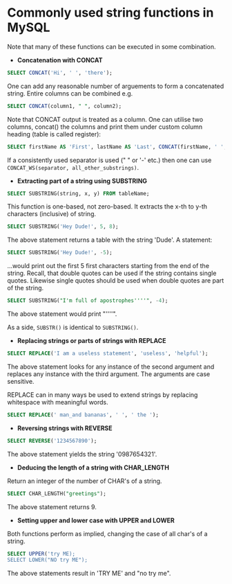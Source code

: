 # Commonly used string functions in MySQL #

Note that many of these functions can be executed in some combination.

+ __Concatenation with CONCAT__

```sql
SELECT CONCAT('Hi', ' ', 'there');
```

One can add any reasonable number of arguements to form a concatenated string. Entire columns can be combined e.g.

```sql
SELECT CONCAT(column1, " ", column2);
```

Note that CONCAT output is treated as a column. One can utilise two columns, concat() the columns and print them under custom column heading (table is called register):

```sql
SELECT firstName AS 'First', lastName AS 'Last', CONCAT(firstName, ' ', lastName) AS 'full name' FROM register;
```

If a consistently used separator is used (" " or '-' etc.) then one can use `CONCAT_WS(separator, all_other_substrings)`.

+ __Extracting part of a string using SUBSTRING__

```sql
SELECT SUBSTRING(string, x, y) FROM tableName;
```

This function is one-based, not zero-based. It extracts the x-th to y-th characters (inclusive) of string.

```sql
SELECT SUBSTRING('Hey Dude!', 5, 8);
```

The above statement returns a table with the string 'Dude'.  A statement:

```sql
SELECT SUBSTRING('Hey Dude!', -5);
```

...would print out the first 5 first characters starting from the end of the string. Recall, that double quotes can be used if the string contains single quotes. Likewise single quotes should be used when double quotes are part of the string.

```sql
SELECT SUBSTRING("I'm full of apostrophes''''", -4);
```

The above statement would print "''''". 

As a side, `SUBSTR()` is identical to `SUBSTRING()`.

+ __Replacing strings or parts of strings with REPLACE__

```sql
SELECT REPLACE('I am a useless statement', 'useless', 'helpful');
```

The above statement looks for any instance of the second argument and replaces any instance with the third argument. The arguments are case sensitive.

REPLACE can in many ways be used to extend strings by replacing whitespace with meaningful words.

```sql
SELECT REPLACE(' man_and bananas', ' ', ' the ');
```

+ __Reversing strings with REVERSE__

```sql
SELECT REVERSE('1234567890');
```

The above statement yields the string '0987654321'.

+ __Deducing the length of a string with CHAR_LENGTH__

Return an integer of the number of CHAR's of a string.

```sql
SELECT CHAR_LENGTH("greetings");
```

The above statement returns 9.

+ __Setting upper and lower case with UPPER and LOWER__

Both functions perform as implied, changing the case of all char's of a string.

```sql
SELECT UPPER('try ME);
SELECT LOWER("NO try ME");
```

The above statements result in 'TRY ME' and "no try me".
